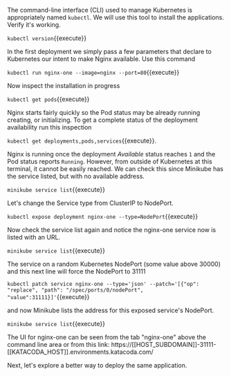 The command-line interface (CLI) used to manage Kubernetes is appropriately named `kubectl`. We will use this tool to install the applications. Verify it's working.

`kubectl version`{{execute}}

In the first deployment we simply pass a few parameters that declare to Kubernetes our intent to make Nginx available. Use this command

`kubectl run nginx-one --image=nginx --port=80`{{execute}}

Now inspect the installation in progress

`kubectl get pods`{{execute}}

Nginx starts fairly quickly so the Pod status may be already running creating, or initializing. To get a complete status of the deployment availability run this inspection

`kubectl get deployments,pods,services`{{execute}}.

Nginx is running once the deployment _Available_ status reaches `1` and the Pod status reports `Running`. However, from outside of Kubernetes at this terminal, it cannot be easily reached. We can check this since Minikube has the service listed, but with no available address.

`minikube service list`{{execute}}

Let's change the Service type from ClusterIP to NodePort.

`kubectl expose deployment nginx-one --type=NodePort`{{execute}}

Now check the service list again and notice the nginx-one service now is listed with an URL.

`minikube service list`{{execute}}

The service on a random Kubernetes NodePort (some value above 30000) and this next line will force the NodePort to 31111

`kubectl patch service nginx-one --type='json' --patch='[{"op": "replace", "path": "/spec/ports/0/nodePort", "value":31111}]'`{{execute}}

and now Minikube lists the address for this exposed service's NodePort.

`minikube service list`{{execute}}

The UI for nginx-one can be seen from the tab "nginx-one" above the command line area or from this link: https://[[HOST_SUBDOMAIN]]-31111-[[KATACODA_HOST]].environments.katacoda.com/

Next, let's explore a better way to deploy the same application.